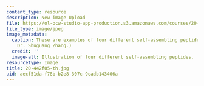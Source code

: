 ```yaml
---
content_type: resource
description: New image Upload
file: https://ol-ocw-studio-app-production.s3.amazonaws.com/courses/20-442-molecular-structure-of-biological-materials-be-442-fall-2005/aecf51daf78bb2e8307c9cadb143406a_20-442f05-th.jpg
file_type: image/jpeg
image_metadata:
  caption: These are examples of four different self-assembling peptides. (Image by
    Dr. Shuguang Zhang.)
  credit: ''
  image-alt: Illustration of four different self-assembling peptides.
resourcetype: Image
title: 20-442f05-th.jpg
uid: aecf51da-f78b-b2e8-307c-9cadb143406a
---
```

